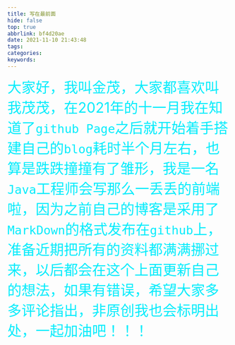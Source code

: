 ```yaml
---
title: 写在最前面
hide: false
top: true
abbrlink: bf4d20ae
date: 2021-11-10 21:43:48
tags:
categories:
keywords:
---
```


<font style="font-weight:bloder;color:#03ecfc;font-size:32px">大家好，我叫金茂，大家都喜欢叫我茂茂，在2021年的十一月我在知道了`github Page`之后就开始着手搭建自己的`blog`耗时半个月左右，也算是跌跌撞撞有了雏形，我是一名`Java`工程师会写那么一丢丢的前端啦，因为之前自己的博客是采用了`MarkDown`的格式发布在`github`上，准备近期把所有的资料都满满挪过来，以后都会在这个上面更新自己的想法，如果有错误，希望大家多多评论指出，非原创我也会标明出处，一起加油吧！！！</font>


